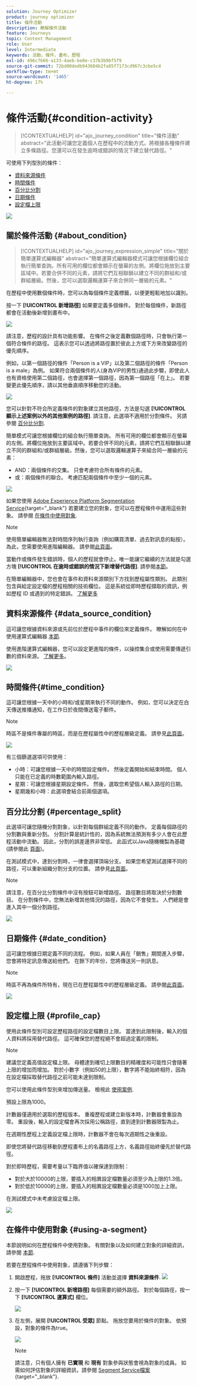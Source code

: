 ```yaml
---
solution: Journey Optimizer
product: journey optimizer
title: 條件活動
description: 瞭解條件活動
feature: Journeys
topic: Content Management
role: User
level: Intermediate
keywords: 活動，條件，畫布，歷程
exl-id: 496c7666-a133-4aeb-be8e-c37b3b9bf5f9
source-git-commit: 72bd00dedb943604b2fa85f7173cd967c3cbe5c4
workflow-type: tm+mt
source-wordcount: '1465'
ht-degree: 17%

---
```


# 條件活動{#condition-activity}

>[!CONTEXTUALHELP]
>id="ajo_journey_condition"
>title="條件活動"
>abstract="此活動可讓您定義個人在歷程中的流動方式。將根據各種條件建立多條路徑。您還可以在發生逾時或錯誤的情況下建立替代路徑。"

可使用下列型別的條件：

* [資料來源條件](#data_source_condition)
* [時間條件](#time_condition)
* [百分比分割](#percentage_split)
* [日期條件](#date_condition)
* [設定檔上限](#profile_cap)

![](assets/journey49.png)

## 關於條件活動 {#about_condition}

>[!CONTEXTUALHELP]
>id="ajo_journey_expression_simple"
>title="關於簡單運算式編輯器"
>abstract="簡單運算式編輯器模式可讓您根據欄位組合執行簡單查詢。所有可用的欄位都會顯示在螢幕的左側。將欄位拖放到主要區域中。若要合併不同的元素，請將它們互相聯鎖以建立不同的群組和/或群組層級。然後，您可以選取邏輯運算子來合併同一層級的元素。"

在歷程中使用數個條件時，您可以為每個條件定義標籤，以便更輕鬆地加以識別。

按一下 **[!UICONTROL 新增路徑]** 如果要定義多個條件。 對於每個條件，新路徑都會在活動後新增到畫布中。

![](assets/journey47.png)

請注意，歷程的設計具有功能影響。 在條件之後定義數個路徑時，只會執行第一個符合條件的路徑。 這表示您可以透過將路徑置於彼此上方或下方來改變路徑的優先順序。

例如，以第一個路徑的條件「Person is a VIP」以及第二個路徑的條件「Person is a male」為例。 如果符合兩個條件的人(身為VIP的男性)通過此步驟，即使此人也有資格使用第二個路徑，也會選擇第一個路徑，因為第一個路徑「在上」。 若要變更此優先順序，請以其他垂直順序移動您的活動。

![](assets/journey48.png)

您可以針對不符合所定義條件的對象建立其他路徑，方法是勾選 **[!UICONTROL 顯示上述案例以外的其他案例的路徑]**. 請注意，此選項不適用於分割條件。 另請參閱 [百分比分割](#percentage_split).

簡單模式可讓您根據欄位的組合執行簡單查詢。 所有可用的欄位都會顯示在螢幕的左側。將欄位拖放到主要區域中。若要合併不同的元素，請將它們互相聯鎖以建立不同的群組和/或群組層級。然後，您可以選取邏輯運算子來組合同一層級的元素：

* AND：兩個條件的交集。 只會考慮符合所有條件的元素。
* 或：兩個條件的聯合。 考慮匹配兩個條件中至少一個的元素。

![](assets/journey64.png)

如果您使用 [Adobe Experience Platform Segmentation Service](https://experienceleague.adobe.com/docs/experience-platform/segmentation/home.html){target="_blank"} 若要建立您的對象，您可以在歷程條件中運用這些對象。 請參閱 [在條件中使用對象](../building-journeys/condition-activity.md#using-a-segment).


>[!NOTE]
>
>使用簡單編輯器無法對時間序列執行查詢（例如購買清單、過去對訊息的點按）。 為此，您需要使用進階編輯器。 請參閱[此頁面](expression/expressionadvanced.md)。

當動作或條件發生錯誤時，個人的歷程就會停止。唯一能讓它繼續的方法就是勾選方塊 **[!UICONTROL 在逾時或錯誤的情況下新增替代路徑]**. 請參閱[本節](../building-journeys/using-the-journey-designer.md#paths)。

在簡單編輯器中，您也會在事件和資料來源類別下方找到歷程屬性類別。 此類別包含與給定設定檔的歷程相關的技術欄位。 這是系統從即時歷程擷取的資訊，例如歷程 ID 或遇到的特定錯誤。 [了解更多](expression/journey-properties.md)

## 資料來源條件 {#data_source_condition}

這可讓您根據資料來源或先前位於歷程中事件的欄位來定義條件。 瞭解如何在中使用運算式編輯器 [本節](expression/expressionadvanced.md).

使用進階運算式編輯器，您可以設定更進階的條件，以操控集合或使用需要傳遞引數的資料來源。 [了解更多](../datasource/external-data-sources.md)。

![](assets/journey50.png)

## 時間條件{#time_condition}

這可讓您根據一天中的小時和/或星期來執行不同的動作。 例如，您可以決定在白天傳送推播通知，在工作日於夜間傳送電子郵件。

>[!NOTE]
>
>時區不是條件專屬的時區，而是在歷程屬性中的歷程層級定義。 請參見[此頁面](../building-journeys/timezone-management.md)。

![](assets/journey51.png)

有三個篩選選項可供使用：

* 小時：可讓您根據一天中的時間設定條件。 然後定義開始和結束時間。 個人只能在已定義的時數範圍內輸入路徑。
* 星期：可讓您根據星期設定條件。 然後，選取您希望個人輸入路徑的日期。
* 星期幾和小時：此選項會結合前兩個選項。

## 百分比分割 {#percentage_split}

此選項可讓您隨機分割對象，以針對每個群組定義不同的動作。 定義每個路徑的分割數與重新分割。 分割計算是統計性的，因為系統無法預測有多少人會在此歷程活動中流動。 因此，分割的誤差邊界非常低。 此函式以Java隨機機製為基礎(請參閱此 [頁面](https://docs.oracle.com/javase/7/docs/api/java/util/Random.html))。

在測試模式中，達到分割時，一律會選擇頂端分支。 如果您希望測試選擇不同的路徑，可以重新組織分割分支的位置。 請參見[此頁面](../building-journeys/testing-the-journey.md)。

>[!NOTE]
>
>請注意，在百分比分割條件中沒有按鈕可新增路徑。 路徑數目將取決於分割數目。 在分割條件中，您無法新增其他情況的路徑，因為它不會發生。 人們總是會進入其中一個分割路徑。

![](assets/journey52.png)

## 日期條件 {#date_condition}

這可讓您根據日期定義不同的流程。 例如，如果人員在「銷售」期間進入步驟，您會將特定訊息傳送給他們。 在餘下的年份，您將傳送另一則訊息。

>[!NOTE]
>
>時區不再為條件所特有，現在已在歷程屬性中的歷程層級定義。 請參閱[此頁面](../building-journeys/timezone-management.md)。

![](assets/journey53.png)

## 設定檔上限 {#profile_cap}

使用此條件型別可設定歷程路徑的設定檔數目上限。 當達到此限制後，輸入的個人資料將採用替代路徑。 這可確保您的歷程絕不會超過定義的限制。

>[!NOTE]
>
>建議您定義高值設定檔上限。 母體達到確切上限數目的精確度和可能性只會隨著上限的增加而增加。 對於小數字（例如50的上限），數字將不能始終相符，因為在設定檔採取替代路徑之前可能未達到限制。

您可以使用此條件型別來增加傳送量。 檢視此 [使用案例](ramp-up-deliveries-uc.md).

預設上限為1000。

計數器僅適用於選取的歷程版本。 重複歷程或建立新版本時，計數器會重設為零。 重設後，輸入的設定檔會再次採用公稱路徑，直到達到計數器限製為止。

在週期性歷程上定義設定檔上限時，計數器不會在每次週期性之後重設。

即使您將替代路徑移動到歷程畫布上的名義路徑上方，名義路徑始終優先於替代路徑。

對於即時歷程，需要考量以下臨界值以確保達到限制：

* 對於大於10000的上限，要插入的相異設定檔數量必須至少為上限的1.3倍。
* 對於低於10000的上限，要插入的相異設定檔數量必須是1000加上上限。

在測試模式中未考慮設定檔上限。

![](assets/profile-cap-condition.png)

## 在條件中使用對象 {#using-a-segment}

本節說明如何在歷程條件中使用對象。 有關對象以及如何建立對象的詳細資訊，請參閱 [本節](../audience/about-audiences.md).

若要在歷程條件中使用對象，請遵循下列步驟：

1. 開啟歷程，拖放 **[!UICONTROL 條件]** 活動並選擇 **資料來源條件**.
   ![](assets/journey47.png)

1. 按一下 **[!UICONTROL 新增路徑]** 每個需要的額外路徑。 對於每個路徑，按一下 **[!UICONTROL 運算式]** 欄位。

   ![](assets/segment3.png)

1. 在左側，展開 **[!UICONTROL 受眾]** 節點。 拖放您要用於條件的對象。 依預設，對象的條件為true。

   ![](assets/segment4.png)

   >[!NOTE]
   >
   >請注意，只有個人擁有 **已實現** 和 **現有** 對象參與狀態會視為對象的成員。 如需如何評估對象的詳細資訊，請參閱 [Segment Service檔案](https://experienceleague.adobe.com/docs/experience-platform/segmentation/tutorials/evaluate-a-segment.html#interpret-segment-results){target="_blank"}.
